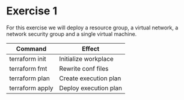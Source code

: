 # Exercise 1

For this exercise we will deploy a resource group, a virtual network, a network security group and a single virtual machine.


Command           |  Effect
------------------|------------------------
terraform init    | Initialize workplace
terraform fmt     | Rewrite conf files
terraform plan    | Create execution plan
terraform apply   | Deploy execution plan

